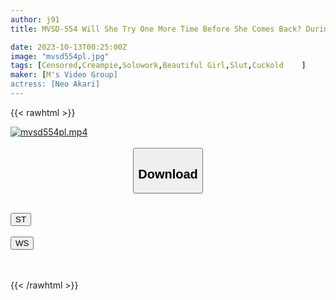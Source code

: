 ```yaml
---
author: j91
title: MVSD-554 Will She Try One More Time Before She Comes Back? During The Few Days She Was Away, I, An Unpopular Girl, Couldn't Resist The Temptation Of Her Best Friend, Akari, And Had Sex With Her Repeatedly From Morning Until Night... Akari Neo

date: 2023-10-13T00:25:00Z
image: "mvsd554pl.jpg"
tags: [Censored,Creampie,Solowork,Beautiful Girl,Slut,Cuckold	 ]
maker: [M's Video Group]
actress: [Neo Akari]
---
```



{{< rawhtml >}}

<div class="video" data-videoid="ZqGz1YzKX4HqJmp">
    <a href="javascript:;">
        <img src="https://my.j91.asia/posts/mvsd554pl/mvsd554pl.jpg" width="WIDTH" height="HEIGHT" alt="mvsd554pl.mp4" loading="lazy">
    </a>
</div>

<script type="text/javascript" src="https://j91.asia/asset/on-demand-st.js"></script>

<br>
  <link rel="stylesheet" href="https://j91.asia/asset/bs5.css">
  
  <center>
  <button class="btn btn-primary" type="button" data-bs-toggle="collapse" data-bs-target=".multi-collapse" aria-expanded="false" aria-controls="multiCollapseExample1 multiCollapseExample2"><h2>Download</h2></button></center>
</p>
<div class="row">
  <div class="col">
    <div class="collapse multi-collapse" id="multiCollapseExample1">
      <div class="card card-body">
	      	      <br>
<div class="buttons">  
<a href="https://streamtape.to/v/ZqGz1YzKX4HqJmp"><button class="btn-hover color-3"><i class="fa fa-download"></i> ST</button></a></div>
    </div>
  </div>
</div>
  <div class="col">
    <div class="collapse multi-collapse" id="multiCollapseExample2">
      <div class="card card-body">
	      <br>
<div class="buttons">
    <a href="https://wolfstream.tv/1zzdgp17qymc"><button class="btn-hover color-9"><i class="fa fa-download"></i> WS</button></a></div>
<br><br>
      </div>
    </div>
  </div>
</div>

{{< /rawhtml >}}
